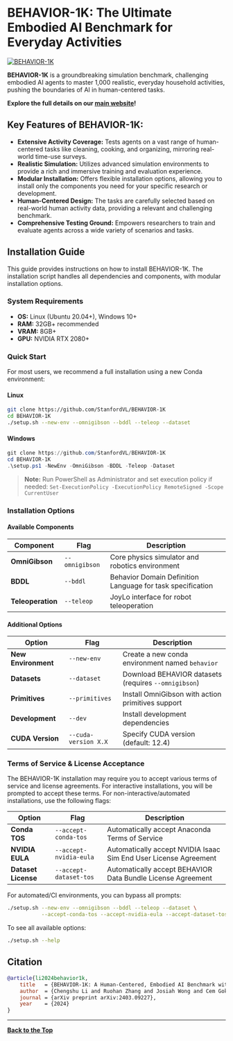 # BEHAVIOR-1K: The Ultimate Embodied AI Benchmark for Everyday Activities

[![BEHAVIOR-1K](./docs/assets/readme_splash_logo.png)](https://github.com/StanfordVL/BEHAVIOR-1K)

**BEHAVIOR-1K** is a groundbreaking simulation benchmark, challenging embodied AI agents to master 1,000 realistic, everyday household activities, pushing the boundaries of AI in human-centered tasks.

**Explore the full details on our [main website](https://behavior.stanford.edu/)!**

## Key Features of BEHAVIOR-1K:

*   **Extensive Activity Coverage:** Tests agents on a vast range of human-centered tasks like cleaning, cooking, and organizing, mirroring real-world time-use surveys.
*   **Realistic Simulation:** Utilizes advanced simulation environments to provide a rich and immersive training and evaluation experience.
*   **Modular Installation:** Offers flexible installation options, allowing you to install only the components you need for your specific research or development.
*   **Human-Centered Design:** The tasks are carefully selected based on real-world human activity data, providing a relevant and challenging benchmark.
*   **Comprehensive Testing Ground:** Empowers researchers to train and evaluate agents across a wide variety of scenarios and tasks.

## Installation Guide

This guide provides instructions on how to install BEHAVIOR-1K. The installation script handles all dependencies and components, with modular installation options.

### System Requirements

*   **OS:** Linux (Ubuntu 20.04+), Windows 10+
*   **RAM:** 32GB+ recommended
*   **VRAM:** 8GB+
*   **GPU:** NVIDIA RTX 2080+

### Quick Start

For most users, we recommend a full installation using a new Conda environment:

#### Linux
```bash
git clone https://github.com/StanfordVL/BEHAVIOR-1K
cd BEHAVIOR-1K
./setup.sh --new-env --omnigibson --bddl --teleop --dataset
```

#### Windows
```powershell
git clone https://github.com/StanfordVL/BEHAVIOR-1K
cd BEHAVIOR-1K
.\setup.ps1 -NewEnv -OmniGibson -BDDL -Teleop -Dataset
```

> **Note:** Run PowerShell as Administrator and set execution policy if needed: `Set-ExecutionPolicy -ExecutionPolicy RemoteSigned -Scope CurrentUser`

### Installation Options

#### Available Components

| Component         | Flag          | Description                                                         |
|-------------------|---------------|---------------------------------------------------------------------|
| **OmniGibson**    | `--omnigibson` | Core physics simulator and robotics environment                    |
| **BDDL**          | `--bddl`        | Behavior Domain Definition Language for task specification         |
| **Teleoperation** | `--teleop`      | JoyLo interface for robot teleoperation                            |

#### Additional Options

| Option               | Flag                         | Description                                                                     |
|----------------------|------------------------------|---------------------------------------------------------------------------------|
| **New Environment**    | `--new-env`                  | Create a new conda environment named `behavior`                                  |
| **Datasets**           | `--dataset`                  | Download BEHAVIOR datasets (requires `--omnigibson`)                            |
| **Primitives**       | `--primitives`               | Install OmniGibson with action primitives support                              |
| **Development**      | `--dev`                      | Install development dependencies                                                 |
| **CUDA Version**     | `--cuda-version X.X`        | Specify CUDA version (default: 12.4)                                            |

### Terms of Service & License Acceptance

The BEHAVIOR-1K installation may require you to accept various terms of service and license agreements. For interactive installations, you will be prompted to accept these terms. For non-interactive/automated installations, use the following flags:

| Option                 | Flag                          | Description                                                                 |
|------------------------|-------------------------------|-----------------------------------------------------------------------------|
| **Conda TOS**          | `--accept-conda-tos`          | Automatically accept Anaconda Terms of Service                                |
| **NVIDIA EULA**        | `--accept-nvidia-eula`        | Automatically accept NVIDIA Isaac Sim End User License Agreement              |
| **Dataset License**    | `--accept-dataset-tos`        | Automatically accept BEHAVIOR Data Bundle License Agreement                   |

For automated/CI environments, you can bypass all prompts:

```bash
./setup.sh --new-env --omnigibson --bddl --teleop --dataset \
           --accept-conda-tos --accept-nvidia-eula --accept-dataset-tos
```

To see all available options:
```bash
./setup.sh --help
```

## Citation

```bibtex
@article{li2024behavior1k,
    title   = {BEHAVIOR-1K: A Human-Centered, Embodied AI Benchmark with 1,000 Everyday Activities and Realistic Simulation},
    author  = {Chengshu Li and Ruohan Zhang and Josiah Wong and Cem Gokmen and Sanjana Srivastava and Roberto Martín-Martín and Chen Wang and Gabrael Levine and Wensi Ai and Benjamin Martinez and Hang Yin and Michael Lingelbach and Minjune Hwang and Ayano Hiranaka and Sujay Garlanka and Arman Aydin and Sharon Lee and Jiankai Sun and Mona Anvari and Manasi Sharma and Dhruva Bansal and Samuel Hunter and Kyu-Young Kim and Alan Lou and Caleb R Matthews and Ivan Villa-Renteria and Jerry Huayang Tang and Claire Tang and Fei Xia and Yunzhu Li and Silvio Savarese and Hyowon Gweon and C. Karen Liu and Jiajun Wu and Li Fei-Fei},
    journal = {arXiv preprint arXiv:2403.09227},
    year    = {2024}
}
```

---

**[Back to the Top](https://github.com/StanfordVL/BEHAVIOR-1K)**